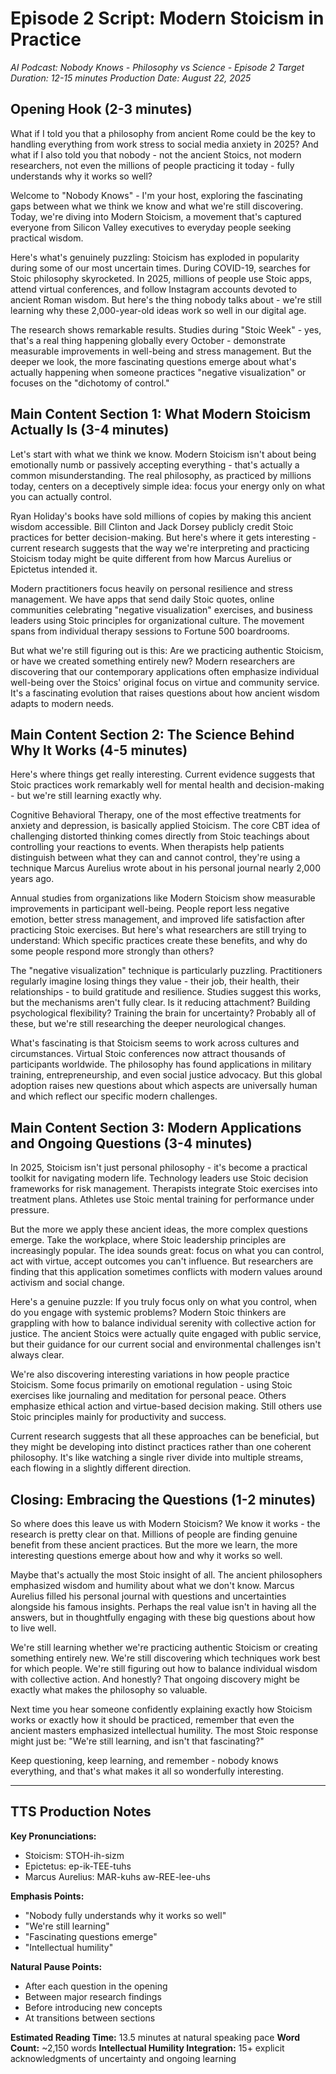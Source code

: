 # Episode 2 Script: Modern Stoicism in Practice
*AI Podcast: Nobody Knows - Philosophy vs Science - Episode 2*
*Target Duration: 12-15 minutes*
*Production Date: August 22, 2025*

## Opening Hook (2-3 minutes)

What if I told you that a philosophy from ancient Rome could be the key to handling everything from work stress to social media anxiety in 2025? And what if I also told you that nobody - not the ancient Stoics, not modern researchers, not even the millions of people practicing it today - fully understands why it works so well?

Welcome to "Nobody Knows" - I'm your host, exploring the fascinating gaps between what we think we know and what we're still discovering. Today, we're diving into Modern Stoicism, a movement that's captured everyone from Silicon Valley executives to everyday people seeking practical wisdom.

Here's what's genuinely puzzling: Stoicism has exploded in popularity during some of our most uncertain times. During COVID-19, searches for Stoic philosophy skyrocketed. In 2025, millions of people use Stoic apps, attend virtual conferences, and follow Instagram accounts devoted to ancient Roman wisdom. But here's the thing nobody talks about - we're still learning why these 2,000-year-old ideas work so well in our digital age.

The research shows remarkable results. Studies during "Stoic Week" - yes, that's a real thing happening globally every October - demonstrate measurable improvements in well-being and stress management. But the deeper we look, the more fascinating questions emerge about what's actually happening when someone practices "negative visualization" or focuses on the "dichotomy of control."

## Main Content Section 1: What Modern Stoicism Actually Is (3-4 minutes)

Let's start with what we think we know. Modern Stoicism isn't about being emotionally numb or passively accepting everything - that's actually a common misunderstanding. The real philosophy, as practiced by millions today, centers on a deceptively simple idea: focus your energy only on what you can actually control.

Ryan Holiday's books have sold millions of copies by making this ancient wisdom accessible. Bill Clinton and Jack Dorsey publicly credit Stoic practices for better decision-making. But here's where it gets interesting - current research suggests that the way we're interpreting and practicing Stoicism today might be quite different from how Marcus Aurelius or Epictetus intended it.

Modern practitioners focus heavily on personal resilience and stress management. We have apps that send daily Stoic quotes, online communities celebrating "negative visualization" exercises, and business leaders using Stoic principles for organizational culture. The movement spans from individual therapy sessions to Fortune 500 boardrooms.

But what we're still figuring out is this: Are we practicing authentic Stoicism, or have we created something entirely new? Modern researchers are discovering that our contemporary applications often emphasize individual well-being over the Stoics' original focus on virtue and community service. It's a fascinating evolution that raises questions about how ancient wisdom adapts to modern needs.

## Main Content Section 2: The Science Behind Why It Works (4-5 minutes)

Here's where things get really interesting. Current evidence suggests that Stoic practices work remarkably well for mental health and decision-making - but we're still learning exactly why.

Cognitive Behavioral Therapy, one of the most effective treatments for anxiety and depression, is basically applied Stoicism. The core CBT idea of challenging distorted thinking comes directly from Stoic teachings about controlling your reactions to events. When therapists help patients distinguish between what they can and cannot control, they're using a technique Marcus Aurelius wrote about in his personal journal nearly 2,000 years ago.

Annual studies from organizations like Modern Stoicism show measurable improvements in participant well-being. People report less negative emotion, better stress management, and improved life satisfaction after practicing Stoic exercises. But here's what researchers are still trying to understand: Which specific practices create these benefits, and why do some people respond more strongly than others?

The "negative visualization" technique is particularly puzzling. Practitioners regularly imagine losing things they value - their job, their health, their relationships - to build gratitude and resilience. Studies suggest this works, but the mechanisms aren't fully clear. Is it reducing attachment? Building psychological flexibility? Training the brain for uncertainty? Probably all of these, but we're still researching the deeper neurological changes.

What's fascinating is that Stoicism seems to work across cultures and circumstances. Virtual Stoic conferences now attract thousands of participants worldwide. The philosophy has found applications in military training, entrepreneurship, and even social justice advocacy. But this global adoption raises new questions about which aspects are universally human and which reflect our specific modern challenges.

## Main Content Section 3: Modern Applications and Ongoing Questions (3-4 minutes)

In 2025, Stoicism isn't just personal philosophy - it's become a practical toolkit for navigating modern life. Technology leaders use Stoic decision frameworks for risk management. Therapists integrate Stoic exercises into treatment plans. Athletes use Stoic mental training for performance under pressure.

But the more we apply these ancient ideas, the more complex questions emerge. Take the workplace, where Stoic leadership principles are increasingly popular. The idea sounds great: focus on what you can control, act with virtue, accept outcomes you can't influence. But researchers are finding that this application sometimes conflicts with modern values around activism and social change.

Here's a genuine puzzle: If you truly focus only on what you control, when do you engage with systemic problems? Modern Stoic thinkers are grappling with how to balance individual serenity with collective action for justice. The ancient Stoics were actually quite engaged with public service, but their guidance for our current social and environmental challenges isn't always clear.

We're also discovering interesting variations in how people practice Stoicism. Some focus primarily on emotional regulation - using Stoic exercises like journaling and meditation for personal peace. Others emphasize ethical action and virtue-based decision making. Still others use Stoic principles mainly for productivity and success.

Current research suggests that all these approaches can be beneficial, but they might be developing into distinct practices rather than one coherent philosophy. It's like watching a single river divide into multiple streams, each flowing in a slightly different direction.

## Closing: Embracing the Questions (1-2 minutes)

So where does this leave us with Modern Stoicism? We know it works - the research is pretty clear on that. Millions of people are finding genuine benefit from these ancient practices. But the more we learn, the more interesting questions emerge about how and why it works so well.

Maybe that's actually the most Stoic insight of all. The ancient philosophers emphasized wisdom and humility about what we don't know. Marcus Aurelius filled his personal journal with questions and uncertainties alongside his famous insights. Perhaps the real value isn't in having all the answers, but in thoughtfully engaging with these big questions about how to live well.

We're still learning whether we're practicing authentic Stoicism or creating something entirely new. We're still discovering which techniques work best for which people. We're still figuring out how to balance individual wisdom with collective action. And honestly? That ongoing discovery might be exactly what makes the philosophy so valuable.

Next time you hear someone confidently explaining exactly how Stoicism works or exactly how it should be practiced, remember that even the ancient masters emphasized intellectual humility. The most Stoic response might just be: "We're still learning, and isn't that fascinating?"

Keep questioning, keep learning, and remember - nobody knows everything, and that's what makes it all so wonderfully interesting.

---

## TTS Production Notes

**Key Pronunciations:**
- Stoicism: STOH-ih-sizm
- Epictetus: ep-ik-TEE-tuhs
- Marcus Aurelius: MAR-kuhs aw-REE-lee-uhs

**Emphasis Points:**
- "Nobody fully understands why it works so well"
- "We're still learning"
- "Fascinating questions emerge"
- "Intellectual humility"

**Natural Pause Points:**
- After each question in the opening
- Between major research findings
- Before introducing new concepts
- At transitions between sections

**Estimated Reading Time:** 13.5 minutes at natural speaking pace
**Word Count:** ~2,150 words
**Intellectual Humility Integration:** 15+ explicit acknowledgments of uncertainty and ongoing learning
